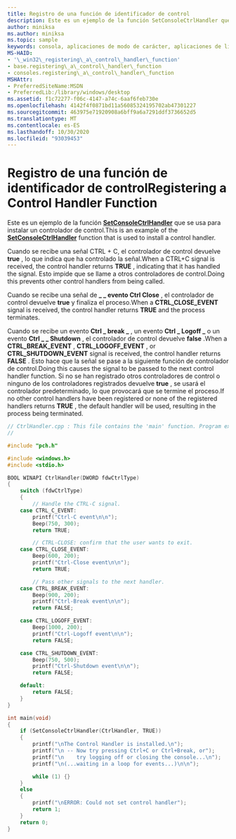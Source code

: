 ```yaml
---
title: Registro de una función de identificador de control
description: Este es un ejemplo de la función SetConsoleCtrlHandler que se usa para instalar un controlador de control.
author: miniksa
ms.author: miniksa
ms.topic: sample
keywords: consola, aplicaciones de modo de carácter, aplicaciones de línea de comandos, aplicaciones de terminal, API de consola
MS-HAID:
- '\_win32\_registering\_a\_control\_handler\_function'
- base.registering\_a\_control\_handler\_function
- consoles.registering\_a\_control\_handler\_function
MSHAttr:
- PreferredSiteName:MSDN
- PreferredLib:/library/windows/desktop
ms.assetid: f1c72277-f06c-4147-a74c-6aaf6feb730e
ms.openlocfilehash: 4142f4f0871bd11a56085324195702ab47301227
ms.sourcegitcommit: 463975e71920908a6bff9a6a7291ddf3736652d5
ms.translationtype: MT
ms.contentlocale: es-ES
ms.lasthandoff: 10/30/2020
ms.locfileid: "93039453"
---
```

# <a name="registering-a-control-handler-function"></a><span data-ttu-id="b2b8e-104">Registro de una función de identificador de control</span><span class="sxs-lookup"><span data-stu-id="b2b8e-104">Registering a Control Handler Function</span></span>

<span data-ttu-id="b2b8e-105">Este es un ejemplo de la función [**SetConsoleCtrlHandler**](setconsolectrlhandler.md) que se usa para instalar un controlador de control.</span><span class="sxs-lookup"><span data-stu-id="b2b8e-105">This is an example of the [**SetConsoleCtrlHandler**](setconsolectrlhandler.md) function that is used to install a control handler.</span></span>

<span data-ttu-id="b2b8e-106">Cuando se recibe una señal CTRL + C, el controlador de control devuelve **true** , lo que indica que ha controlado la señal.</span><span class="sxs-lookup"><span data-stu-id="b2b8e-106">When a CTRL+C signal is received, the control handler returns **TRUE** , indicating that it has handled the signal.</span></span> <span data-ttu-id="b2b8e-107">Esto impide que se llame a otros controladores de control.</span><span class="sxs-lookup"><span data-stu-id="b2b8e-107">Doing this prevents other control handlers from being called.</span></span>

<span data-ttu-id="b2b8e-108">Cuando se recibe una señal de **\_ \_ evento Ctrl Close** , el controlador de control devuelve **true** y finaliza el proceso.</span><span class="sxs-lookup"><span data-stu-id="b2b8e-108">When a **CTRL\_CLOSE\_EVENT** signal is received, the control handler returns **TRUE** and the process terminates.</span></span>

<span data-ttu-id="b2b8e-109">Cuando se recibe un evento **Ctrl \_ break \_** , un evento **Ctrl \_ Logoff \_** o un evento **Ctrl \_ \_ Shutdown** , el controlador de control devuelve **false** .</span><span class="sxs-lookup"><span data-stu-id="b2b8e-109">When a **CTRL\_BREAK\_EVENT** , **CTRL\_LOGOFF\_EVENT** , or **CTRL\_SHUTDOWN\_EVENT** signal is received, the control handler returns **FALSE** .</span></span> <span data-ttu-id="b2b8e-110">Esto hace que la señal se pase a la siguiente función de controlador de control.</span><span class="sxs-lookup"><span data-stu-id="b2b8e-110">Doing this causes the signal to be passed to the next control handler function.</span></span> <span data-ttu-id="b2b8e-111">Si no se han registrado otros controladores de control o ninguno de los controladores registrados devuelve **true** , se usará el controlador predeterminado, lo que provocará que se termine el proceso.</span><span class="sxs-lookup"><span data-stu-id="b2b8e-111">If no other control handlers have been registered or none of the registered handlers returns **TRUE** , the default handler will be used, resulting in the process being terminated.</span></span>

```C
// CtrlHandler.cpp : This file contains the 'main' function. Program execution begins and ends there.
//

#include "pch.h"

#include <windows.h>
#include <stdio.h>

BOOL WINAPI CtrlHandler(DWORD fdwCtrlType)
{
    switch (fdwCtrlType)
    {
        // Handle the CTRL-C signal.
    case CTRL_C_EVENT:
        printf("Ctrl-C event\n\n");
        Beep(750, 300);
        return TRUE;

        // CTRL-CLOSE: confirm that the user wants to exit.
    case CTRL_CLOSE_EVENT:
        Beep(600, 200);
        printf("Ctrl-Close event\n\n");
        return TRUE;

        // Pass other signals to the next handler.
    case CTRL_BREAK_EVENT:
        Beep(900, 200);
        printf("Ctrl-Break event\n\n");
        return FALSE;

    case CTRL_LOGOFF_EVENT:
        Beep(1000, 200);
        printf("Ctrl-Logoff event\n\n");
        return FALSE;

    case CTRL_SHUTDOWN_EVENT:
        Beep(750, 500);
        printf("Ctrl-Shutdown event\n\n");
        return FALSE;

    default:
        return FALSE;
    }
}

int main(void)
{
    if (SetConsoleCtrlHandler(CtrlHandler, TRUE))
    {
        printf("\nThe Control Handler is installed.\n");
        printf("\n -- Now try pressing Ctrl+C or Ctrl+Break, or");
        printf("\n    try logging off or closing the console...\n");
        printf("\n(...waiting in a loop for events...)\n\n");

        while (1) {}
    }
    else
    {
        printf("\nERROR: Could not set control handler");
        return 1;
    }
    return 0;
}
```

